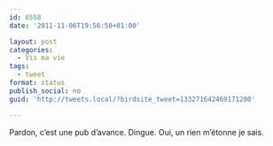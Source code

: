 ```yaml
---
id: 6558
date: '2011-11-06T19:56:50+01:00'

layout: post
categories:
  - Vis ma vie
tags:
  - tweet
format: status
publish_social: no
guid: 'http://tweets.local/?birdsite_tweet=133271642469171200'

---
```


Pardon, c’est une pub d’avance. Dingue. Oui, un rien m’étonne je sais.